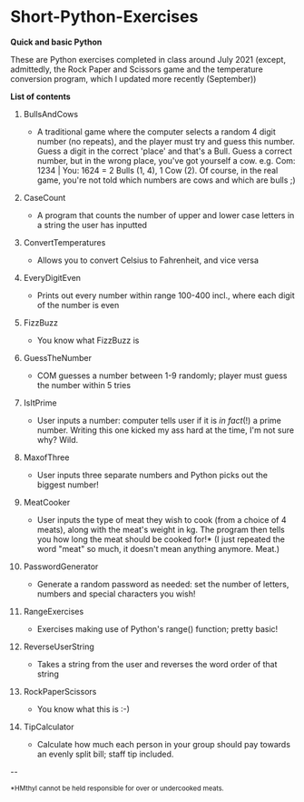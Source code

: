 # Short-Python-Exercises
**Quick and basic Python**

These are Python exercises completed in class around July 2021
(except, admittedly, the Rock Paper and Scissors game and the temperature conversion program, which I updated more recently (September))

**List of contents**

1. BullsAndCows
   - A traditional game where the computer selects a random 4 digit number (no repeats), and the player must try and guess this number. Guess a digit in the correct 'place' and that's a Bull. Guess a correct number, but in the wrong place, you've got yourself a cow. e.g. Com: 1234 | You: 1624 = 2 Bulls (1, 4), 1 Cow (2). Of course, in the real game, you're not told which numbers are cows and which are bulls ;)  
 
3. CaseCount
   - A program that counts the number of upper and lower case letters in a string the user has inputted
   
2. ConvertTemperatures
   - Allows you to convert Celsius to Fahrenheit, and vice versa
   
3. EveryDigitEven
   - Prints out every number within range 100-400 incl., where each digit of the number is even
   
5. FizzBuzz
   - You know what FizzBuzz is
   
7. GuessTheNumber
   - COM guesses a number between 1-9 randomly; player must guess the number within 5 tries
   
9. IsItPrime
   - User inputs a number: computer tells user if it is *in fact*(!) a prime number. Writing this one kicked my ass hard at the time, I'm not sure why? Wild.
   
11. MaxofThree
    - User inputs three separate numbers and Python picks out the biggest number!

13. MeatCooker
    - User inputs the type of meat they wish to cook (from a choice of 4 meats), along with the meat's weight in kg. The program then tells you how long the meat should be cooked for!* (I just repeated the word "meat" so much, it doesn't mean anything anymore. Meat.)

14. PasswordGenerator
    - Generate a random password as needed: set the number of letters, numbers and special characters you wish!
    
15. RangeExercises
    - Exercises making use of Python's range() function; pretty basic!
    
17. ReverseUserString
    - Takes a string from the user and reverses the word order of that string
    
19. RockPaperScissors
    - You know what this is :-)

20. TipCalculator
    - Calculate how much each person in your group should pay towards an evenly split bill; staff tip included.



--

<sub>\*HMthyl cannot be held responsible for over or undercooked meats.<sub>
